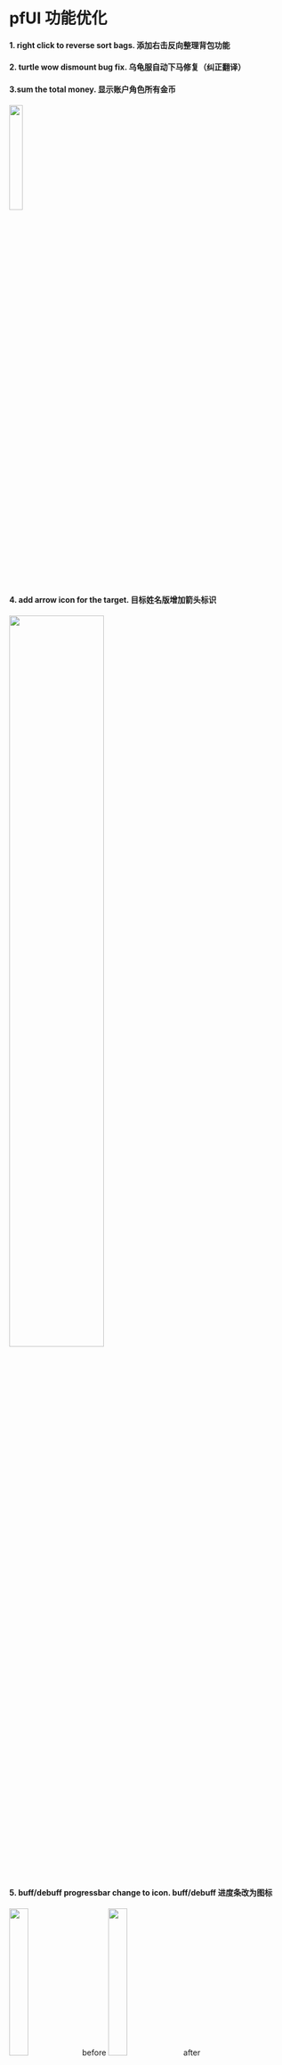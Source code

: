 # pfUI 功能优化
#### 1. right click to reverse sort bags.     添加右击反向整理背包功能
#### 2. turtle wow dismount bug fix.      乌龟服自动下马修复（纠正翻译）
#### 3.sum the total money.     显示账户角色所有金币
<img src="./imgSample/moneytotal.png" width=22%>

#### 4. add arrow icon for the target.     目标姓名版增加箭头标识
 <img src="./imgSample/targetIcon.png" width=58%>

#### 5. buff/debuff progressbar change to icon. buff/debuff 进度条改为图标

 <img src="./imgSample/before.png" width=26%>before   <img src="./imgSample/after.png" width=26%> after

# 安装
1. **[下载链接](https://github.com/Noeek/pfUI/archive/refs/heads/master.zip)** （总是最新）
2. 解压zip文件
3. 更改文件名为 `pfUI`
4. 移动插件文件夹至 `<WoW install>/Interface/AddOns/`
5. 重启游戏.

# pfUI

An AddOn for World of Warcraft: Vanilla (1.12.1) and The Burning Crusade (2.4.3), which aims to be a full replacement for the original interface. The design is inspired by several screenshots I've seen from TukUI, ElvUI and others. This addon delivers modern features and a minimalistic style that's easy to use right from the start. It is entirely written from scratch without any inclusion of third-party addons or libraries.

This is **not** an addon-pack like [ShaguUI](http://shagu.org/ShaguUI/), however, there is support for external addons like MobHealth3, DPSMate and others, but they will never be shipped within the package.

**Please do not re-upload or distribute outdated versions of this project. However, you are more than welcome to fork or link to the official github page.**

## Screenshots

<img src="https://raw.githubusercontent.com/shagu/ShaguAddons/master/_img/pfUI/config.jpg" align="right" width="48.5%">
<img src="https://raw.githubusercontent.com/shagu/ShaguAddons/master/_img/pfUI/unlock.jpg" width="48.5%">
<img src="https://raw.githubusercontent.com/shagu/ShaguAddons/master/_img/pfUI/contrib.jpg" align="right" width="48.5%">
<img src="https://raw.githubusercontent.com/shagu/ShaguAddons/master/_img/pfUI/maraudon.jpg" width="48.5%">

## Installation (Vanilla)
1. Download **[Latest Version](https://github.com/Noeek/pfUI/archive/refs/heads/master.zip)**
2. Unpack the Zip file
3. Rename the folder "pfUI-master" to "pfUI"
4. Copy "pfUI" into Wow-Directory\Interface\AddOns
5. Restart Wow

## Installation (The Burning Crusade)
1. Download **[Latest Version](https://github.com/Noeek/pfUI/archive/refs/heads/master.zip)**
2. Unpack the Zip file
3. Rename the folder "pfUI-master" to "pfUI-tbc"
4. Copy "pfUI-tbc" into Wow-Directory\Interface\AddOns
5. Restart Wow

## Commands

    /pfui         Open the configuration GUI
    /share        Open the configuration import/export dialog
    /gm           Open the ticket Dialog
    /rl           Reload the whole UI
    /farm         Toggles the Farm-Mode
    /pfcast       Same as /cast but for mouseover units
    /focus        Creates a Focus-Frame for the current target
    /castfocus    Same as /cast but for focus frame
    /clearfocus   Clears the Focus-Frame
    /swapfocus    Toggle Focus and Target-Frame
    /abp          Addon Button Panel

## Languages
pfUI supports and contains language specific code for the following gameclients.
* English (enUS)
* Korean (koKR)
* French (frFR)
* German (deDE)
* Chinese (zhCN)
* Spanish (esES)
* Russian (ruRU)

## Recommended Addons
* [pfQuest](https://shagu.org/pfQuest) A simple database and quest helper
* [WIM](http://addons.us.to/addon/wim), [WIM (continued)](https://github.com/shirsig/WIM) Give whispers an instant messenger feel

## Plugins
* [pfUI-eliteoverlay](https://shagu.org/pfUI-eliteoverlay) Add elite dragons to unitframes
* [pfUI-fonts](https://shagu.org/pfUI-fonts) Additional fonts for pfUI
* [pfUI-CustomMedia](https://github.com/mrrosh/pfUI-CustomMedia) Additional textures for pfUI
* [pfUI-Gryphons](https://github.com/mrrosh/pfUI-Gryphons) Add back the gryphons to your actionbars

## FAQ
**What does "pfUI" stand for?**  
The term "*pfui!*" is german and simply stands for "*pooh!*", because I'm not a
big fan of creating configuration UI's, especially not via the Wow-API
(you might have noticed that in ShaguUI).

**How can I donate?**  
You can donate via [GitHub](https://github.com/sponsors/shagu) or [Ko-fi](https://ko-fi.com/shagu)

**How do I report a Bug?**  
Please provide as much information as possible in the [Bugtracker](https://github.com/shagu/pfUI/issues).
If there is an error message, provide the full content of it. Just telling that "there is an error" won't help any of us.
Please consider adding additional information such as: since when did you got the error,
does it still happen using a clean configuration, what other addons are loaded and which version you're running.
When playing with a non-english client, the language might be relevant too. If possible, explain how people can reproduce the issue.

**How can I contribute?**
Report errors and issues in the [Bugtracker](https://github.com/shagu/pfUI/issues).
Please make sure to have the latest version installed and check for conflicting addons beforehand.

**I have bad performance, what can I do?**  
There's only one known performance issue: that is while using "Frame Shadows". Make sure to disable those
in the pfUI settings (Settings -> Appearance -> Enable Frame Shadows). If you still have a low performance,
it's most likely a combination with another addon. Disable all AddOns but pfUI and then enable one-by-one,
till the performance problem occurs again. Make sure to report the identified AddOn and what you did to reproduce
via the [Bugtracker](https://github.com/shagu/pfUI/issues).

**Where is the happiness indicator for pets?**  
The pet happiness is shown as the color of your pet's frame. Depending on your skin, this can either be the text or the background color of your pet's healthbar:

- Green = Happy
- Yellow = Content
- Red = Unhappy

Since version 4.0.7 there is also an additional icon that can be enabled from the pet unit frame options.

**Can I use Clique with pfUI?**  
This addon already includes support for clickcasting. If you still want to make use of clique, all pfUI's unitframes are already compatible to Clique-TBC. For Vanilla, a pfUI compatible version can be found [Here](https://github.com/shagu/Clique/archive/master.zip). If you want to keep your current version of Clique, you'll have to apply this [Patch](https://github.com/shagu/Clique/commit/a5ee56c3f803afbdda07bae9cd330e0d4a75d75a).

**Where is the Experience Bar?**  
The experience bar shows up on mouseover and whenever you gain experience, next to left chatframe by default. There's also an option to make it stay visible all the time.

**How do I show the Damage- and Threatmeter Dock?**  
If you enabled the "dock"-feature for your external (third-party) meters such as DPSMate or KTM, then you'll be able to toggle between them and the Right Chat by clicking on the ">" symbol on the bottom-right panel.

**Why is my chat always resetting to only 3 lines of text?**  
This happens if "Simple Chat" is enabled in blizzards interface settings (Advanced Options).
Paste the following command into your chat to disable that option: `/run SIMPLE_CHAT="0"; pfUI.chat.SetupPositions(); ReloadUI()`

**How can I enable mouseover cast?**  
On Vanilla, create a macro with "/pfcast SPELLNAME". If you also want to see the cooldown, You might want to add "/run if nil then CastSpellByName("SPELLNAME") end" on top of the macro. For The Burning Crusade, just use the regular mouseover macros.

**Will there be pfUI for Activision's "Classic" remakes?**  
No, it would require an entire rewrite of the AddOn since the game is now a different one. The AddOn-API has evolved during the last 15 years and the new "Classic" versions are based on a current retail gameclient. I don't plan to play any of those new versions, so I won't be porting any of my addons to it.

**Everything from scratch?! Are you insane?**  
Most probably, yes.
